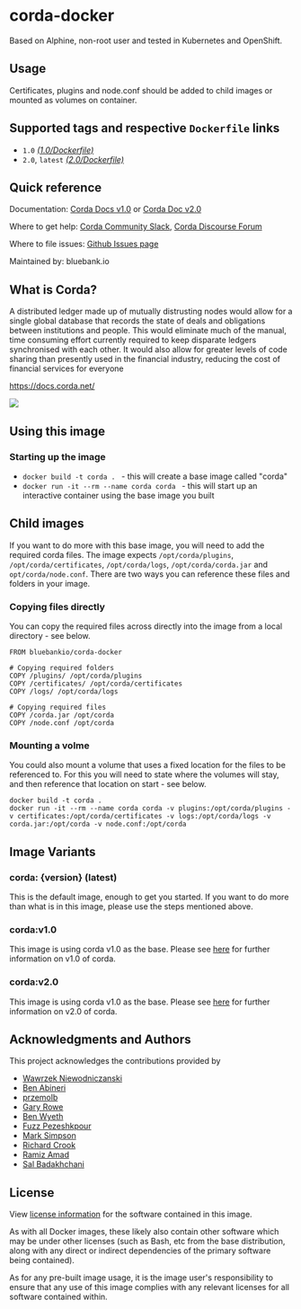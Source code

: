 # corda-docker
Based on Alphine, non-root user and tested in Kubernetes and OpenShift.

## Usage
Certificates, plugins and node.conf should be added to child images or mounted as volumes on container.

## Supported tags and respective `Dockerfile` links

* `1.0` [_(1.0/Dockerfile)_](https://github.com/bluebankio/corda-docker/tree/1.0)
* `2.0`, `latest` [_(2.0/Dockerfile)_](https://github.com/bluebankio/corda-docker/tree/2.0)

## Quick reference
Documentation: [Corda Docs v1.0](https://docs.corda.net/releases/release-V1.0/) or [Corda Doc v2.0](https://docs.corda.net/releases/release-V2.0/)

Where to get help: [Corda Community Slack](https://slack.corda.net/), [Corda Discourse Forum](https://discourse.corda.net/)

Where to file issues: [Github Issues page](https://github.com/corda/corda-docker/issues?q=is%3Aopen+is%3Aissue)

Maintained by: bluebank.io

## What is Corda?
A distributed ledger made up of mutually distrusting nodes would
allow for a single global database that records the state of deals and obligations
between institutions and people. This would eliminate much of
the manual, time consuming effort currently required to keep disparate
ledgers synchronised with each other. It would also allow for greater levels
of code sharing than presently used in the financial industry, reducing
the cost of financial services for everyone

https://docs.corda.net/

![](https://camo.githubusercontent.com/a7b7d659d6e01a9e49ff2d9919f7a66d84aac66e/68747470733a2f2f7777772e636f7264612e6e65742f77702d636f6e74656e742f75706c6f6164732f323031362f31312f66673030355f636f7264615f622e706e67)

## Using this image
### Starting up the image
* `docker build -t corda . ` - this will create a base image called "corda"
* `docker run -it --rm --name corda corda ` - this will start up an interactive container using the base image you built

## Child images
If you want to do more with this base image, you will need to add the required corda files. The image expects `/opt/corda/plugins`, `/opt/corda/certificates`, `/opt/corda/logs`, `/opt/corda/corda.jar` and `opt/corda/node.conf`. There are two ways you can reference these files and folders in your image.

### Copying files directly
You can copy the required files across directly into the image from a local directory - see below.

```
FROM bluebankio/corda-docker

# Copying required folders
COPY /plugins/ /opt/corda/plugins
COPY /certificates/ /opt/corda/certificates
COPY /logs/ /opt/corda/logs

# Copying required files
COPY /corda.jar /opt/corda
COPY /node.conf /opt/corda
```
### Mounting a volme
You could also mount a volume that uses a fixed location for the files to be referenced to. For this you will need to state where the volumes will stay, and then reference that location on start - see below.

```
docker build -t corda . 
docker run -it --rm --name corda corda -v plugins:/opt/corda/plugins -v certificates:/opt/corda/certificates -v logs:/opt/corda/logs -v corda.jar:/opt/corda -v node.conf:/opt/corda
```


## Image Variants
### corda: {version} (latest)
This is the default image, enough to get you started. If you want to do more than what is in this image, please use the steps mentioned above.

### corda:v1.0
This image is using corda v1.0 as the base. Please see [here](https://docs.corda.net/releases/release-V1.0/) for further information on v1.0 of corda.

### corda:v2.0
This image is using corda v1.0 as the base. Please see [here](https://docs.corda.net/releases/release-V2.0/) for further information on v2.0 of corda.

## Acknowledgments and Authors
This project acknowledges the contributions provided by
- [Wawrzek Niewodniczanski](https://github.com/wawrzek)
- [Ben Abineri](https://github.com/benabineri)
- [przemolb](https://github.com/przemolb)
- [Gary Rowe](https://github.com/gary-rowe)
- [Ben Wyeth](https://github.com/nimmaj)
- [Fuzz Pezeshkpour](https://github.com/dazraf)
- [Mark Simpson](https://github.com/Bartman250)
- [Richard Crook](https://github.com/pinkgrass)
- [Ramiz Amad](https://github.com/ramiz99)
- [Sal Badakhchani](https://github.com/sbadakhc)

## License

View [license information](https://github.com/bluebankio/corda-docker/) for the software contained in this image.

As with all Docker images, these likely also contain other software which may be under other licenses (such as Bash, etc from the base distribution, along with any direct or indirect dependencies of the primary software being contained).

As for any pre-built image usage, it is the image user's responsibility to ensure that any use of this image complies with any relevant licenses for all software contained within.